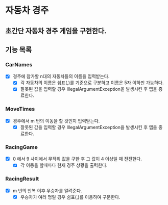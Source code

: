 # 자동차 경주

## 초간단 자동차 경주 게임을 구현한다.

## 기능 목록

### CarNames
- [x] 경주에 참가할 n대의 자동차들의 이름을 입력받는다.
  - [x] 각 자동차의 이름은 쉼표(,)를 기준으로 구분하고 이름은 5자 이하만 가능하다.
  - [x] 잘못된 값을 입력할 경우 IllegalArgumentException을 발생시킨 후 앱을 종료한다.

### MoveTimes
- [x] 경주에서 m 번의 이동을 할 것인지 입력받는다.
  - [x] 잘못된 값을 입력할 경우 IllegalArgumentException을 발생시킨 후 앱을 종료한다.

### RacingGame
- [x] 0 에서 9 사이에서 무작위 값을 구한 후 그 값이 4 이상일 때 전진한다.
  - [x] 각 이동을 할때마다 현재 경주 상황을 출력한다.

### RacingResult
- [x] m 번의 반복 이후 우승자를 알려준다.
  - [x] 우승자가 여러 명일 경우 쉼표(,)를 이용하여 구분한다.